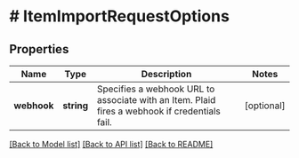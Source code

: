 # # ItemImportRequestOptions

## Properties

Name | Type | Description | Notes
------------ | ------------- | ------------- | -------------
**webhook** | **string** | Specifies a webhook URL to associate with an Item. Plaid fires a webhook if credentials fail. | [optional]

[[Back to Model list]](../../README.md#models) [[Back to API list]](../../README.md#endpoints) [[Back to README]](../../README.md)
